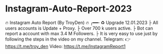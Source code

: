 # Instagram-Auto-Report-2023
🔥 Instagram Auto Report (By TroyDen) 🔥  ╭━━╴♻️ Upgrade 12.01.2023 ├ All users accounts is Update + Proxy. ├ Over 700 k users active. ├ Bot can report a account with max 3.4 M Followers. ├ It is very easy to use just by following the steps in the video on my channel.  Telegram: 👉 https://t.me/troy_den  Video: https://t.me/InstagramReport1
